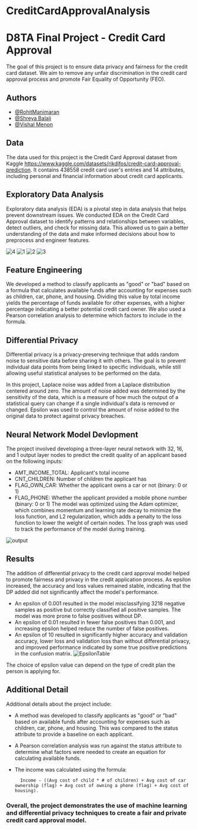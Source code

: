 # CreditCardApprovalAnalysis
# D8TA Final Project - Credit Card Approval

The goal of this project is to ensure data privacy and fairness for the credit card dataset. We aim to remove any unfair discrimination in the credit card approval process and promote Fair Equality of Opportunity (FEO).


## Authors

- [@RohitManimaran](https://www.github.com/octokatherine)
- [@Shreya Balaji](https://github.com/sbala025)
- [@Vishal Menon](https://github.com/vmeno0020)

## Data

The data used for this project is the Credit Card Approval dataset from Kaggle https://www.kaggle.com/datasets/rikdifos/credit-card-approval-prediction. It contains 438558 credit card user's entries and 14 attributes, including personal and financial information about credit card applicants.
## Exploratory Data Analysis
Exploratory data analysis (EDA) is a pivotal step in data analysis that helps prevent downstream issues. We conducted EDA on the Credit Card Approval dataset to identify patterns and relationships between variables, detect outliers, and check for missing data. This allowed us to gain a better understanding of the data and make informed decisions about how to preprocess and engineer features.

![4](https://user-images.githubusercontent.com/59380765/227697845-45c29464-2768-4d77-8d8f-493acd133e28.png)
![1](https://user-images.githubusercontent.com/59380765/227697847-a3fea62d-31a1-4b53-b27f-89e17a5a764c.png)
![2](https://user-images.githubusercontent.com/59380765/227697848-96757b47-c442-4858-ae18-c1d87110717c.png)
![3](https://user-images.githubusercontent.com/59380765/227697849-80a2e9b4-d31d-4d52-8ce4-590875d86665.png)

## Feature Engineering
We developed a method to classify applicants as "good" or "bad" based on a formula that calculates available funds after accounting for expenses such as children, car, phone, and housing. Dividing this value by total income yields the percentage of funds available for other expenses, with a higher percentage indicating a better potential credit card owner. We also used a Pearson correlation analysis to determine which factors to include in the formula.
## Differential Privacy
Differential privacy is a privacy-preserving technique that adds random noise to sensitive data before sharing it with others. The goal is to prevent individual data points from being linked to specific individuals, while still allowing useful statistical analyses to be performed on the data.

In this project, Laplace noise was added from a Laplace distribution centered around zero. The amount of noise added was determined by the sensitivity of the data, which is a measure of how much the output of a statistical query can change if a single individual's data is removed or changed. Epsilon was used to control the amount of noise added to the original data to protect against privacy breaches.
## Neural Network Model Devlopment

The project involved developing a three-layer neural network with 32, 16, and 1 output layer nodes to predict the credit quality of an applicant based on the following inputs:

- AMT_INCOME_TOTAL: Applicant's total income
- CNT_CHILDREN: Number of children the applicant has
- FLAG_OWN_CAR: Whether the applicant owns a car or not (binary: 0 or 1)
- FLAG_PHONE: Whether the applicant provided a mobile phone number (binary: 0 or 1)
The model was optimized using the Adam optimizer, which combines momentum and learning rate decay to minimize the loss function, and L2 regularization, which adds a penalty to the loss function to lower the weight of certain nodes. The loss graph was used to track the performance of the model during training.

![output](https://user-images.githubusercontent.com/59380765/227697747-6e7352c3-a4c1-4cf0-b76c-12139becc197.png)

## Results
The addition of differential privacy to the credit card approval model helped to promote fairness and privacy in the credit application process. As epsilon increased, the accuracy and loss values remained stable, indicating that the DP added did not significantly affect the model's performance.

- An epsilon of 0.001 resulted in the model misclassifying 3218 negative samples as positive but correctly classified all positive samples. The model was more prone to false positives without DP.
- An epsilon of 0.01 resulted in fewer false positives than 0.001, and increasing epsilon helped reduce the number of false positives.
- An epsilon of 10 resulted in significantly higher accuracy and validation accuracy, lower loss and validation loss than without differential privacy, and improved performance indicated by some true positive predictions in the confusion matrix.
![EpsilonTable](https://user-images.githubusercontent.com/59380765/227697708-368bf67b-57b3-4aee-842c-8345eb64f4fc.png)

The choice of epsilon value can depend on the type of credit plan the person is applying for.
## Additional Detail
Additional details about the project include:

- A method was developed to classify applicants as "good" or "bad" based on available funds after accounting for expenses such as children, car, phone, and housing. This was compared to the status attribute to provide a baseline on each applicant.
- A Pearson correlation analysis was run against the status attribute to determine what factors were needed to create an equation for calculating available funds.
- The income was calculated using the formula:

        Income - ((Avg cost of child * # of children) + Avg cost of car ownership (flag) + Avg cost of owning a phone (flag) + Avg cost of housing).

### Overall, the project demonstrates the use of machine learning and differential privacy techniques to create a fair and private credit card approval model.

